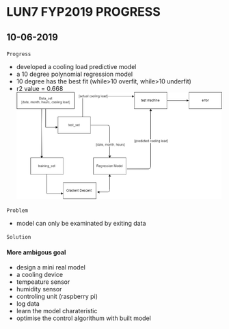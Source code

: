 # LUN7 FYP2019 PROGRESS
## 10-06-2019
`Progress`
- developed a cooling load predictive model
- a 10 degree polynomial regression model
- 10 degree has the best fit (while>10 overfit, while>10 underfit)
- r2 value = 0.668
![Diargram](cool_predor_dia.png)

`Problem`
- model can only be examinated by exiting data

`Solution`
#### More ambigous goal
- design a mini real model
- a cooling device 
- tempeature sensor
- humidity sensor
- controling unit (raspberry pi)
- log data 
- learn the model charateristic 
- optimise the control algorithum with built model 
